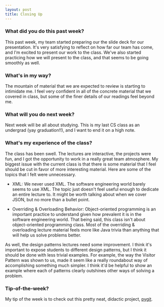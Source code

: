 ```yaml
---
layout: post
title: Closing Up
---
```


### What did you do this past week? ###

This past week, my team started preparing our the slide deck for our presentation.
It's very
satisfying to reflect on how far our team has come, and I'm excited to present
our work to the class. We've also started practicing how we will present to the
class, and that seems to be going smoothly as well.

### What's in my way? ###

The mountain of material that we are expected to review is starting to
intimidate me. I feel very confident in all of the concrete material that we
covered in class, but some of the finer details of our readings feel beyond me.

### What will you do next week? ###

Next week will be all about studying. This is my last CS class as an undergrad
(yay graduation!!), and I want to end it on a high note.

### What's my experience of the class? ###

The class has been swell. The lectures are interactive, the projects were fun,
and I got the opportunity to work in a really great team atmosphere. My biggest
issue with the current class is that there is some material
that I feel should be cut in favor of more interesting material. Here are some
of the topics that I felt were unnecessary.

* XML: We never used XML. The software engineering world barely seems to use XML.
 The topic just doesn't feel useful enough to dedicate an entire lecture to. It
 might be worth talking about when we cover JSON, but no more than a bullet point.

* Overriding & Overloading Behavior: Object-oriented programming is an important
 practice to understand given how prevalent it is in the software engineering
 world. That being said, this class isn't about object-oriented programming
 class. Most of the overriding & overloading lecture material feels more like
 Java trivia than anything that will help us solve problems better.

As well, the design patterns lectures need some improvement. I think it's
important to expose students to different design patterns, but I think it should
be done with less trivial examples. For example, the way the Visitor Pattern was
shown to us, made it seem like a really roundabout way of accomplishing
something much simpler. I think it'd be helpful to show an example where each of
patterns clearly outshines other ways of solving a problem.

### Tip-of-the-week? ###

My tip of the week is to check out this pretty neat, didactic project,
[pygit](http://benhoyt.com/writings/pygit/).
